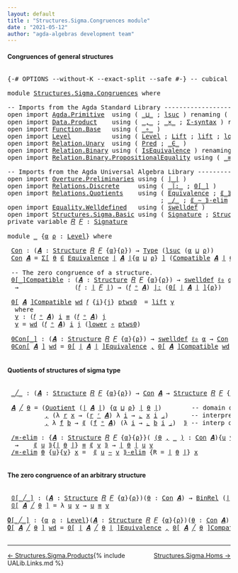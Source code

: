 ```yaml
---
layout: default
title : "Structures.Sigma.Congruences module"
date : "2021-05-12"
author: "agda-algebras development team"
---
```


#### <a id="congruences-of-general-structures">Congruences of general structures</a>

<pre class="Agda">

<a id="233" class="Symbol">{-#</a> <a id="237" class="Keyword">OPTIONS</a> <a id="245" class="Pragma">--without-K</a> <a id="257" class="Pragma">--exact-split</a> <a id="271" class="Pragma">--safe</a> <a id="278" class="Symbol">#-}</a> <a id="282" class="Comment">-- cubical #-}</a>

<a id="298" class="Keyword">module</a> <a id="305" href="Structures.Sigma.Congruences.html" class="Module">Structures.Sigma.Congruences</a> <a id="334" class="Keyword">where</a>

<a id="341" class="Comment">-- Imports from the Agda Standard Library ------------------------------------------------</a>
<a id="432" class="Keyword">open</a> <a id="437" class="Keyword">import</a> <a id="444" href="Agda.Primitive.html" class="Module">Agda.Primitive</a>  <a id="460" class="Keyword">using</a> <a id="466" class="Symbol">(</a> <a id="468" href="Agda.Primitive.html#810" class="Primitive Operator">_⊔_</a> <a id="472" class="Symbol">;</a> <a id="474" href="Agda.Primitive.html#780" class="Primitive">lsuc</a> <a id="479" class="Symbol">)</a> <a id="481" class="Keyword">renaming</a> <a id="490" class="Symbol">(</a> <a id="492" href="Agda.Primitive.html#326" class="Primitive">Set</a> <a id="496" class="Symbol">to</a> <a id="499" class="Primitive">Type</a> <a id="504" class="Symbol">;</a> <a id="506" href="Agda.Primitive.html#764" class="Primitive">lzero</a> <a id="512" class="Symbol">to</a> <a id="515" class="Primitive">ℓ₀</a> <a id="518" class="Symbol">)</a>
<a id="520" class="Keyword">open</a> <a id="525" class="Keyword">import</a> <a id="532" href="Data.Product.html" class="Module">Data.Product</a>    <a id="548" class="Keyword">using</a> <a id="554" class="Symbol">(</a> <a id="556" href="Agda.Builtin.Sigma.html#236" class="InductiveConstructor Operator">_,_</a> <a id="560" class="Symbol">;</a> <a id="562" href="Data.Product.html#1167" class="Function Operator">_×_</a> <a id="566" class="Symbol">;</a> <a id="568" href="Data.Product.html#916" class="Function">Σ-syntax</a> <a id="577" class="Symbol">)</a> <a id="579" class="Keyword">renaming</a> <a id="588" class="Symbol">(</a> <a id="590" href="Agda.Builtin.Sigma.html#252" class="Field">proj₁</a> <a id="596" class="Symbol">to</a> <a id="599" class="Field">fst</a> <a id="603" class="Symbol">)</a>
<a id="605" class="Keyword">open</a> <a id="610" class="Keyword">import</a> <a id="617" href="Function.Base.html" class="Module">Function.Base</a>   <a id="633" class="Keyword">using</a> <a id="639" class="Symbol">(</a> <a id="641" href="Function.Base.html#1031" class="Function Operator">_∘_</a> <a id="645" class="Symbol">)</a>
<a id="647" class="Keyword">open</a> <a id="652" class="Keyword">import</a> <a id="659" href="Level.html" class="Module">Level</a>           <a id="675" class="Keyword">using</a> <a id="681" class="Symbol">(</a> <a id="683" href="Agda.Primitive.html#597" class="Postulate">Level</a> <a id="689" class="Symbol">;</a> <a id="691" href="Level.html#400" class="Record">Lift</a> <a id="696" class="Symbol">;</a> <a id="698" href="Level.html#457" class="InductiveConstructor">lift</a> <a id="703" class="Symbol">;</a> <a id="705" href="Level.html#470" class="Field">lower</a> <a id="711" class="Symbol">)</a>
<a id="713" class="Keyword">open</a> <a id="718" class="Keyword">import</a> <a id="725" href="Relation.Unary.html" class="Module">Relation.Unary</a>  <a id="741" class="Keyword">using</a> <a id="747" class="Symbol">(</a> <a id="749" href="Relation.Unary.html#1101" class="Function">Pred</a> <a id="754" class="Symbol">;</a> <a id="756" href="Relation.Unary.html#1523" class="Function Operator">_∈_</a> <a id="760" class="Symbol">)</a>
<a id="762" class="Keyword">open</a> <a id="767" class="Keyword">import</a> <a id="774" href="Relation.Binary.html" class="Module">Relation.Binary</a> <a id="790" class="Keyword">using</a> <a id="796" class="Symbol">(</a> <a id="798" href="Relation.Binary.Structures.html#1522" class="Record">IsEquivalence</a> <a id="812" class="Symbol">)</a> <a id="814" class="Keyword">renaming</a> <a id="823" class="Symbol">(</a> <a id="825" href="Relation.Binary.Core.html#882" class="Function">Rel</a> <a id="829" class="Symbol">to</a> <a id="832" class="Function">BinRel</a> <a id="839" class="Symbol">)</a>
<a id="841" class="Keyword">open</a> <a id="846" class="Keyword">import</a> <a id="853" href="Relation.Binary.PropositionalEquality.html" class="Module">Relation.Binary.PropositionalEquality</a> <a id="891" class="Keyword">using</a> <a id="897" class="Symbol">(</a> <a id="899" href="Agda.Builtin.Equality.html#151" class="Datatype Operator">_≡_</a> <a id="903" class="Symbol">)</a>

<a id="906" class="Comment">-- Imports from the Agda Universal Algebra Library ---------------------------------------</a>
<a id="997" class="Keyword">open</a> <a id="1002" class="Keyword">import</a> <a id="1009" href="Overture.Preliminaries.html" class="Module">Overture.Preliminaries</a> <a id="1032" class="Keyword">using</a> <a id="1038" class="Symbol">(</a> <a id="1040" href="Overture.Preliminaries.html#4382" class="Function Operator">∣_∣</a> <a id="1044" class="Symbol">)</a>
<a id="1046" class="Keyword">open</a> <a id="1051" class="Keyword">import</a> <a id="1058" href="Relations.Discrete.html" class="Module">Relations.Discrete</a>     <a id="1081" class="Keyword">using</a> <a id="1087" class="Symbol">(</a> <a id="1089" href="Relations.Discrete.html#7001" class="Function Operator">_|:_</a> <a id="1094" class="Symbol">;</a> <a id="1096" href="Relations.Discrete.html#4655" class="Function Operator">0[_]</a> <a id="1101" class="Symbol">)</a>
<a id="1103" class="Keyword">open</a> <a id="1108" class="Keyword">import</a> <a id="1115" href="Relations.Quotients.html" class="Module">Relations.Quotients</a>    <a id="1138" class="Keyword">using</a> <a id="1144" class="Symbol">(</a> <a id="1146" href="Relations.Quotients.html#1806" class="Function">Equivalence</a> <a id="1158" class="Symbol">;</a> <a id="1160" href="Relations.Quotients.html#5376" class="Function Operator">⟪_⟫</a> <a id="1164" class="Symbol">;</a> <a id="1166" href="Relations.Quotients.html#5567" class="Function Operator">⌞_⌟</a> <a id="1170" class="Symbol">;</a> <a id="1172" href="Relations.Quotients.html#7086" class="Function Operator">0[_]Equivalence</a>
                                         <a id="1229" class="Symbol">;</a> <a id="1231" href="Relations.Quotients.html#5148" class="Function Operator">_/_</a> <a id="1235" class="Symbol">;</a> <a id="1237" href="Relations.Quotients.html#7212" class="Function Operator">⟪_∼_⟫-elim</a> <a id="1248" class="Symbol">;</a> <a id="1250" href="Relations.Quotients.html#5023" class="Function">Quotient</a> <a id="1259" class="Symbol">)</a>
<a id="1261" class="Keyword">open</a> <a id="1266" class="Keyword">import</a> <a id="1273" href="Equality.Welldefined.html" class="Module">Equality.Welldefined</a>   <a id="1296" class="Keyword">using</a> <a id="1302" class="Symbol">(</a> <a id="1304" href="Equality.Welldefined.html#2646" class="Function">swelldef</a> <a id="1313" class="Symbol">)</a>
<a id="1315" class="Keyword">open</a> <a id="1320" class="Keyword">import</a> <a id="1327" href="Structures.Sigma.Basic.html" class="Module">Structures.Sigma.Basic</a> <a id="1350" class="Keyword">using</a> <a id="1356" class="Symbol">(</a> <a id="1358" href="Structures.Sigma.Basic.html#1174" class="Function">Signature</a> <a id="1368" class="Symbol">;</a> <a id="1370" href="Structures.Sigma.Basic.html#1335" class="Function">Structure</a> <a id="1380" class="Symbol">;</a> <a id="1382" href="Structures.Sigma.Basic.html#2581" class="Function Operator">_ᵒ_</a> <a id="1386" class="Symbol">;</a> <a id="1388" href="Structures.Sigma.Basic.html#2675" class="Function">Compatible</a> <a id="1399" class="Symbol">;</a> <a id="1401" href="Structures.Sigma.Basic.html#2485" class="Function Operator">_ʳ_</a> <a id="1405" class="Symbol">)</a>
<a id="1407" class="Keyword">private</a> <a id="1415" class="Keyword">variable</a> <a id="1424" href="Structures.Sigma.Congruences.html#1424" class="Generalizable">𝑅</a> <a id="1426" href="Structures.Sigma.Congruences.html#1426" class="Generalizable">𝐹</a> <a id="1428" class="Symbol">:</a> <a id="1430" href="Structures.Sigma.Basic.html#1174" class="Function">Signature</a>

<a id="1441" class="Keyword">module</a> <a id="1448" href="Structures.Sigma.Congruences.html#1448" class="Module">_</a> <a id="1450" class="Symbol">{</a><a id="1451" href="Structures.Sigma.Congruences.html#1451" class="Bound">α</a> <a id="1453" href="Structures.Sigma.Congruences.html#1453" class="Bound">ρ</a> <a id="1455" class="Symbol">:</a> <a id="1457" href="Agda.Primitive.html#597" class="Postulate">Level</a><a id="1462" class="Symbol">}</a> <a id="1464" class="Keyword">where</a>

 <a id="1472" href="Structures.Sigma.Congruences.html#1472" class="Function">Con</a> <a id="1476" class="Symbol">:</a> <a id="1478" class="Symbol">(</a><a id="1479" href="Structures.Sigma.Congruences.html#1479" class="Bound">𝑨</a> <a id="1481" class="Symbol">:</a> <a id="1483" href="Structures.Sigma.Basic.html#1335" class="Function">Structure</a> <a id="1493" href="Structures.Sigma.Congruences.html#1424" class="Generalizable">𝑅</a> <a id="1495" href="Structures.Sigma.Congruences.html#1426" class="Generalizable">𝐹</a> <a id="1497" class="Symbol">{</a><a id="1498" href="Structures.Sigma.Congruences.html#1451" class="Bound">α</a><a id="1499" class="Symbol">}{</a><a id="1501" href="Structures.Sigma.Congruences.html#1453" class="Bound">ρ</a><a id="1502" class="Symbol">})</a> <a id="1505" class="Symbol">→</a> <a id="1507" href="Structures.Sigma.Congruences.html#499" class="Primitive">Type</a> <a id="1512" class="Symbol">(</a><a id="1513" href="Agda.Primitive.html#780" class="Primitive">lsuc</a> <a id="1518" class="Symbol">(</a><a id="1519" href="Structures.Sigma.Congruences.html#1451" class="Bound">α</a> <a id="1521" href="Agda.Primitive.html#810" class="Primitive Operator">⊔</a> <a id="1523" href="Structures.Sigma.Congruences.html#1453" class="Bound">ρ</a><a id="1524" class="Symbol">))</a>
 <a id="1528" href="Structures.Sigma.Congruences.html#1472" class="Function">Con</a> <a id="1532" href="Structures.Sigma.Congruences.html#1532" class="Bound">𝑨</a> <a id="1534" class="Symbol">=</a> <a id="1536" href="Data.Product.html#916" class="Function">Σ[</a> <a id="1539" href="Structures.Sigma.Congruences.html#1539" class="Bound">θ</a> <a id="1541" href="Data.Product.html#916" class="Function">∈</a> <a id="1543" href="Relations.Quotients.html#1806" class="Function">Equivalence</a> <a id="1555" href="Overture.Preliminaries.html#4382" class="Function Operator">∣</a> <a id="1557" href="Structures.Sigma.Congruences.html#1532" class="Bound">𝑨</a> <a id="1559" href="Overture.Preliminaries.html#4382" class="Function Operator">∣</a><a id="1560" class="Symbol">{</a><a id="1561" href="Structures.Sigma.Congruences.html#1451" class="Bound">α</a> <a id="1563" href="Agda.Primitive.html#810" class="Primitive Operator">⊔</a> <a id="1565" href="Structures.Sigma.Congruences.html#1453" class="Bound">ρ</a><a id="1566" class="Symbol">}</a> <a id="1568" href="Data.Product.html#916" class="Function">]</a> <a id="1570" class="Symbol">(</a><a id="1571" href="Structures.Sigma.Basic.html#2675" class="Function">Compatible</a> <a id="1582" href="Structures.Sigma.Congruences.html#1532" class="Bound">𝑨</a> <a id="1584" href="Overture.Preliminaries.html#4382" class="Function Operator">∣</a> <a id="1586" href="Structures.Sigma.Congruences.html#1539" class="Bound">θ</a> <a id="1588" href="Overture.Preliminaries.html#4382" class="Function Operator">∣</a><a id="1589" class="Symbol">)</a>

 <a id="1593" class="Comment">-- The zero congruence of a structure.</a>
 <a id="1633" href="Structures.Sigma.Congruences.html#1633" class="Function Operator">0[_]Compatible</a> <a id="1648" class="Symbol">:</a> <a id="1650" class="Symbol">(</a><a id="1651" href="Structures.Sigma.Congruences.html#1651" class="Bound">𝑨</a> <a id="1653" class="Symbol">:</a> <a id="1655" href="Structures.Sigma.Basic.html#1335" class="Function">Structure</a> <a id="1665" href="Structures.Sigma.Congruences.html#1424" class="Generalizable">𝑅</a> <a id="1667" href="Structures.Sigma.Congruences.html#1426" class="Generalizable">𝐹</a> <a id="1669" class="Symbol">{</a><a id="1670" href="Structures.Sigma.Congruences.html#1451" class="Bound">α</a><a id="1671" class="Symbol">}{</a><a id="1673" href="Structures.Sigma.Congruences.html#1453" class="Bound">ρ</a><a id="1674" class="Symbol">})</a> <a id="1677" class="Symbol">→</a> <a id="1679" href="Equality.Welldefined.html#2646" class="Function">swelldef</a> <a id="1688" href="Structures.Sigma.Congruences.html#515" class="Primitive">ℓ₀</a> <a id="1691" href="Structures.Sigma.Congruences.html#1451" class="Bound">α</a>
  <a id="1695" class="Symbol">→</a>               <a id="1711" class="Symbol">(</a><a id="1712" href="Structures.Sigma.Congruences.html#1712" class="Bound">𝑓</a> <a id="1714" class="Symbol">:</a> <a id="1716" href="Overture.Preliminaries.html#4382" class="Function Operator">∣</a> <a id="1718" href="Structures.Sigma.Congruences.html#1426" class="Generalizable">𝐹</a> <a id="1720" href="Overture.Preliminaries.html#4382" class="Function Operator">∣</a><a id="1721" class="Symbol">)</a> <a id="1723" class="Symbol">→</a> <a id="1725" class="Symbol">(</a><a id="1726" href="Structures.Sigma.Congruences.html#1712" class="Bound">𝑓</a> <a id="1728" href="Structures.Sigma.Basic.html#2581" class="Function Operator">ᵒ</a> <a id="1730" href="Structures.Sigma.Congruences.html#1651" class="Bound">𝑨</a><a id="1731" class="Symbol">)</a> <a id="1733" href="Relations.Discrete.html#7001" class="Function Operator">|:</a> <a id="1736" class="Symbol">(</a><a id="1737" href="Relations.Discrete.html#4655" class="Function Operator">0[</a> <a id="1740" href="Overture.Preliminaries.html#4382" class="Function Operator">∣</a> <a id="1742" href="Structures.Sigma.Congruences.html#1651" class="Bound">𝑨</a> <a id="1744" href="Overture.Preliminaries.html#4382" class="Function Operator">∣</a> <a id="1746" href="Relations.Discrete.html#4655" class="Function Operator">]</a><a id="1747" class="Symbol">{</a><a id="1748" href="Structures.Sigma.Congruences.html#1453" class="Bound">ρ</a><a id="1749" class="Symbol">})</a>

 <a id="1754" href="Structures.Sigma.Congruences.html#1633" class="Function Operator">0[</a> <a id="1757" href="Structures.Sigma.Congruences.html#1757" class="Bound">𝑨</a> <a id="1759" href="Structures.Sigma.Congruences.html#1633" class="Function Operator">]Compatible</a> <a id="1771" href="Structures.Sigma.Congruences.html#1771" class="Bound">wd</a> <a id="1774" href="Structures.Sigma.Congruences.html#1774" class="Bound">𝑓</a> <a id="1776" class="Symbol">{</a><a id="1777" href="Structures.Sigma.Congruences.html#1777" class="Bound">i</a><a id="1778" class="Symbol">}{</a><a id="1780" href="Structures.Sigma.Congruences.html#1780" class="Bound">j</a><a id="1781" class="Symbol">}</a> <a id="1783" href="Structures.Sigma.Congruences.html#1783" class="Bound">ptws0</a>  <a id="1790" class="Symbol">=</a> <a id="1792" href="Level.html#457" class="InductiveConstructor">lift</a> <a id="1797" href="Structures.Sigma.Congruences.html#1809" class="Function">γ</a>
  <a id="1801" class="Keyword">where</a>
  <a id="1809" href="Structures.Sigma.Congruences.html#1809" class="Function">γ</a> <a id="1811" class="Symbol">:</a> <a id="1813" class="Symbol">(</a><a id="1814" href="Structures.Sigma.Congruences.html#1774" class="Bound">𝑓</a> <a id="1816" href="Structures.Sigma.Basic.html#2581" class="Function Operator">ᵒ</a> <a id="1818" href="Structures.Sigma.Congruences.html#1757" class="Bound">𝑨</a><a id="1819" class="Symbol">)</a> <a id="1821" href="Structures.Sigma.Congruences.html#1777" class="Bound">i</a> <a id="1823" href="Agda.Builtin.Equality.html#151" class="Datatype Operator">≡</a> <a id="1825" class="Symbol">(</a><a id="1826" href="Structures.Sigma.Congruences.html#1774" class="Bound">𝑓</a> <a id="1828" href="Structures.Sigma.Basic.html#2581" class="Function Operator">ᵒ</a> <a id="1830" href="Structures.Sigma.Congruences.html#1757" class="Bound">𝑨</a><a id="1831" class="Symbol">)</a> <a id="1833" href="Structures.Sigma.Congruences.html#1780" class="Bound">j</a>
  <a id="1837" href="Structures.Sigma.Congruences.html#1809" class="Function">γ</a> <a id="1839" class="Symbol">=</a> <a id="1841" href="Structures.Sigma.Congruences.html#1771" class="Bound">wd</a> <a id="1844" class="Symbol">(</a><a id="1845" href="Structures.Sigma.Congruences.html#1774" class="Bound">𝑓</a> <a id="1847" href="Structures.Sigma.Basic.html#2581" class="Function Operator">ᵒ</a> <a id="1849" href="Structures.Sigma.Congruences.html#1757" class="Bound">𝑨</a><a id="1850" class="Symbol">)</a> <a id="1852" href="Structures.Sigma.Congruences.html#1777" class="Bound">i</a> <a id="1854" href="Structures.Sigma.Congruences.html#1780" class="Bound">j</a> <a id="1856" class="Symbol">(</a><a id="1857" href="Level.html#470" class="Field">lower</a> <a id="1863" href="Function.Base.html#1031" class="Function Operator">∘</a> <a id="1865" href="Structures.Sigma.Congruences.html#1783" class="Bound">ptws0</a><a id="1870" class="Symbol">)</a>

 <a id="1874" href="Structures.Sigma.Congruences.html#1874" class="Function Operator">0Con[_]</a> <a id="1882" class="Symbol">:</a> <a id="1884" class="Symbol">(</a><a id="1885" href="Structures.Sigma.Congruences.html#1885" class="Bound">𝑨</a> <a id="1887" class="Symbol">:</a> <a id="1889" href="Structures.Sigma.Basic.html#1335" class="Function">Structure</a> <a id="1899" href="Structures.Sigma.Congruences.html#1424" class="Generalizable">𝑅</a> <a id="1901" href="Structures.Sigma.Congruences.html#1426" class="Generalizable">𝐹</a> <a id="1903" class="Symbol">{</a><a id="1904" href="Structures.Sigma.Congruences.html#1451" class="Bound">α</a><a id="1905" class="Symbol">}{</a><a id="1907" href="Structures.Sigma.Congruences.html#1453" class="Bound">ρ</a><a id="1908" class="Symbol">})</a> <a id="1911" class="Symbol">→</a> <a id="1913" href="Equality.Welldefined.html#2646" class="Function">swelldef</a> <a id="1922" href="Structures.Sigma.Congruences.html#515" class="Primitive">ℓ₀</a> <a id="1925" href="Structures.Sigma.Congruences.html#1451" class="Bound">α</a> <a id="1927" class="Symbol">→</a> <a id="1929" href="Structures.Sigma.Congruences.html#1472" class="Function">Con</a> <a id="1933" href="Structures.Sigma.Congruences.html#1885" class="Bound">𝑨</a>
 <a id="1936" href="Structures.Sigma.Congruences.html#1874" class="Function Operator">0Con[</a> <a id="1942" href="Structures.Sigma.Congruences.html#1942" class="Bound">𝑨</a> <a id="1944" href="Structures.Sigma.Congruences.html#1874" class="Function Operator">]</a> <a id="1946" href="Structures.Sigma.Congruences.html#1946" class="Bound">wd</a> <a id="1949" class="Symbol">=</a> <a id="1951" href="Relations.Quotients.html#7086" class="Function Operator">0[</a> <a id="1954" href="Overture.Preliminaries.html#4382" class="Function Operator">∣</a> <a id="1956" href="Structures.Sigma.Congruences.html#1942" class="Bound">𝑨</a> <a id="1958" href="Overture.Preliminaries.html#4382" class="Function Operator">∣</a> <a id="1960" href="Relations.Quotients.html#7086" class="Function Operator">]Equivalence</a> <a id="1973" href="Agda.Builtin.Sigma.html#236" class="InductiveConstructor Operator">,</a> <a id="1975" href="Structures.Sigma.Congruences.html#1633" class="Function Operator">0[</a> <a id="1978" href="Structures.Sigma.Congruences.html#1942" class="Bound">𝑨</a> <a id="1980" href="Structures.Sigma.Congruences.html#1633" class="Function Operator">]Compatible</a> <a id="1992" href="Structures.Sigma.Congruences.html#1946" class="Bound">wd</a>

</pre>


#### <a id="quotient-structures">Quotients of structures of sigma type</a>

<pre class="Agda">

 <a id="2100" href="Structures.Sigma.Congruences.html#2100" class="Function Operator">_╱_</a> <a id="2104" class="Symbol">:</a> <a id="2106" class="Symbol">(</a><a id="2107" href="Structures.Sigma.Congruences.html#2107" class="Bound">𝑨</a> <a id="2109" class="Symbol">:</a> <a id="2111" href="Structures.Sigma.Basic.html#1335" class="Function">Structure</a> <a id="2121" href="Structures.Sigma.Congruences.html#1424" class="Generalizable">𝑅</a> <a id="2123" href="Structures.Sigma.Congruences.html#1426" class="Generalizable">𝐹</a> <a id="2125" class="Symbol">{</a><a id="2126" href="Structures.Sigma.Congruences.html#1451" class="Bound">α</a><a id="2127" class="Symbol">}{</a><a id="2129" href="Structures.Sigma.Congruences.html#1453" class="Bound">ρ</a><a id="2130" class="Symbol">})</a> <a id="2133" class="Symbol">→</a> <a id="2135" href="Structures.Sigma.Congruences.html#1472" class="Function">Con</a> <a id="2139" href="Structures.Sigma.Congruences.html#2107" class="Bound">𝑨</a> <a id="2141" class="Symbol">→</a> <a id="2143" href="Structures.Sigma.Basic.html#1335" class="Function">Structure</a> <a id="2153" href="Structures.Sigma.Congruences.html#1424" class="Generalizable">𝑅</a> <a id="2155" href="Structures.Sigma.Congruences.html#1426" class="Generalizable">𝐹</a> <a id="2157" class="Symbol">{</a><a id="2158" href="Agda.Primitive.html#780" class="Primitive">lsuc</a> <a id="2163" class="Symbol">(</a><a id="2164" href="Structures.Sigma.Congruences.html#1451" class="Bound">α</a> <a id="2166" href="Agda.Primitive.html#810" class="Primitive Operator">⊔</a> <a id="2168" href="Structures.Sigma.Congruences.html#1453" class="Bound">ρ</a><a id="2169" class="Symbol">)}{</a><a id="2172" href="Structures.Sigma.Congruences.html#1453" class="Bound">ρ</a><a id="2173" class="Symbol">}</a>

 <a id="2177" href="Structures.Sigma.Congruences.html#2177" class="Bound">𝑨</a> <a id="2179" href="Structures.Sigma.Congruences.html#2100" class="Function Operator">╱</a> <a id="2181" href="Structures.Sigma.Congruences.html#2181" class="Bound">θ</a> <a id="2183" class="Symbol">=</a> <a id="2185" class="Symbol">(</a><a id="2186" href="Relations.Quotients.html#5023" class="Function">Quotient</a> <a id="2195" class="Symbol">(</a><a id="2196" href="Overture.Preliminaries.html#4382" class="Function Operator">∣</a> <a id="2198" href="Structures.Sigma.Congruences.html#2177" class="Bound">𝑨</a> <a id="2200" href="Overture.Preliminaries.html#4382" class="Function Operator">∣</a><a id="2201" class="Symbol">)</a> <a id="2203" class="Symbol">{</a><a id="2204" href="Structures.Sigma.Congruences.html#1451" class="Bound">α</a> <a id="2206" href="Agda.Primitive.html#810" class="Primitive Operator">⊔</a> <a id="2208" href="Structures.Sigma.Congruences.html#1453" class="Bound">ρ</a><a id="2209" class="Symbol">}</a> <a id="2211" href="Overture.Preliminaries.html#4382" class="Function Operator">∣</a> <a id="2213" href="Structures.Sigma.Congruences.html#2181" class="Bound">θ</a> <a id="2215" href="Overture.Preliminaries.html#4382" class="Function Operator">∣</a><a id="2216" class="Symbol">)</a>        <a id="2225" class="Comment">-- domain of quotient structure</a>
          <a id="2267" href="Agda.Builtin.Sigma.html#236" class="InductiveConstructor Operator">,</a> <a id="2269" class="Symbol">(λ</a> <a id="2272" href="Structures.Sigma.Congruences.html#2272" class="Bound">r</a> <a id="2274" href="Structures.Sigma.Congruences.html#2274" class="Bound">x</a> <a id="2276" class="Symbol">→</a> <a id="2278" class="Symbol">(</a><a id="2279" href="Structures.Sigma.Congruences.html#2272" class="Bound">r</a> <a id="2281" href="Structures.Sigma.Basic.html#2485" class="Function Operator">ʳ</a> <a id="2283" href="Structures.Sigma.Congruences.html#2177" class="Bound">𝑨</a><a id="2284" class="Symbol">)</a> <a id="2286" class="Symbol">λ</a> <a id="2288" href="Structures.Sigma.Congruences.html#2288" class="Bound">i</a> <a id="2290" class="Symbol">→</a> <a id="2292" href="Relations.Quotients.html#5567" class="Function Operator">⌞</a> <a id="2294" href="Structures.Sigma.Congruences.html#2274" class="Bound">x</a> <a id="2296" href="Structures.Sigma.Congruences.html#2288" class="Bound">i</a> <a id="2298" href="Relations.Quotients.html#5567" class="Function Operator">⌟</a><a id="2299" class="Symbol">)</a>      <a id="2306" class="Comment">-- interpretation of relations</a>
          <a id="2347" href="Agda.Builtin.Sigma.html#236" class="InductiveConstructor Operator">,</a> <a id="2349" class="Symbol">λ</a> <a id="2351" href="Structures.Sigma.Congruences.html#2351" class="Bound">f</a> <a id="2353" href="Structures.Sigma.Congruences.html#2353" class="Bound">b</a> <a id="2355" class="Symbol">→</a> <a id="2357" href="Relations.Quotients.html#5376" class="Function Operator">⟪</a> <a id="2359" class="Symbol">(</a><a id="2360" href="Structures.Sigma.Congruences.html#2351" class="Bound">f</a> <a id="2362" href="Structures.Sigma.Basic.html#2581" class="Function Operator">ᵒ</a> <a id="2364" href="Structures.Sigma.Congruences.html#2177" class="Bound">𝑨</a><a id="2365" class="Symbol">)</a> <a id="2367" class="Symbol">(λ</a> <a id="2370" href="Structures.Sigma.Congruences.html#2370" class="Bound">i</a> <a id="2372" class="Symbol">→</a> <a id="2374" href="Relations.Quotients.html#5567" class="Function Operator">⌞</a> <a id="2376" href="Structures.Sigma.Congruences.html#2353" class="Bound">b</a> <a id="2378" href="Structures.Sigma.Congruences.html#2370" class="Bound">i</a> <a id="2380" href="Relations.Quotients.html#5567" class="Function Operator">⌟</a><a id="2381" class="Symbol">)</a>  <a id="2384" href="Relations.Quotients.html#5376" class="Function Operator">⟫</a> <a id="2386" class="Comment">-- interp of operations</a>

 <a id="2412" href="Structures.Sigma.Congruences.html#2412" class="Function">/≡-elim</a> <a id="2420" class="Symbol">:</a> <a id="2422" class="Symbol">{</a><a id="2423" href="Structures.Sigma.Congruences.html#2423" class="Bound">𝑨</a> <a id="2425" class="Symbol">:</a> <a id="2427" href="Structures.Sigma.Basic.html#1335" class="Function">Structure</a> <a id="2437" href="Structures.Sigma.Congruences.html#1424" class="Generalizable">𝑅</a> <a id="2439" href="Structures.Sigma.Congruences.html#1426" class="Generalizable">𝐹</a> <a id="2441" class="Symbol">{</a><a id="2442" href="Structures.Sigma.Congruences.html#1451" class="Bound">α</a><a id="2443" class="Symbol">}{</a><a id="2445" href="Structures.Sigma.Congruences.html#1453" class="Bound">ρ</a><a id="2446" class="Symbol">}}(</a> <a id="2450" href="Structures.Sigma.Congruences.html#2450" class="Symbol">(</a><a id="2451" href="Structures.Sigma.Congruences.html#2451" class="Bound">θ</a> <a id="2453" href="Agda.Builtin.Sigma.html#236" class="InductiveConstructor Operator">,</a> <a id="2455" href="Structures.Sigma.Congruences.html#2450" class="Symbol">_</a> <a id="2457" href="Structures.Sigma.Congruences.html#2450" class="Symbol">)</a> <a id="2459" class="Symbol">:</a> <a id="2461" href="Structures.Sigma.Congruences.html#1472" class="Function">Con</a> <a id="2465" href="Structures.Sigma.Congruences.html#2423" class="Bound">𝑨</a><a id="2466" class="Symbol">){</a><a id="2468" href="Structures.Sigma.Congruences.html#2468" class="Bound">u</a> <a id="2470" href="Structures.Sigma.Congruences.html#2470" class="Bound">v</a> <a id="2472" class="Symbol">:</a> <a id="2474" href="Overture.Preliminaries.html#4382" class="Function Operator">∣</a> <a id="2476" href="Structures.Sigma.Congruences.html#2423" class="Bound">𝑨</a> <a id="2478" href="Overture.Preliminaries.html#4382" class="Function Operator">∣</a><a id="2479" class="Symbol">}</a>
  <a id="2483" class="Symbol">→</a>    <a id="2488" href="Relations.Quotients.html#5376" class="Function Operator">⟪</a> <a id="2490" href="Structures.Sigma.Congruences.html#2468" class="Bound">u</a> <a id="2492" href="Relations.Quotients.html#5376" class="Function Operator">⟫</a><a id="2493" class="Symbol">{</a><a id="2494" href="Overture.Preliminaries.html#4382" class="Function Operator">∣</a> <a id="2496" href="Structures.Sigma.Congruences.html#2451" class="Bound">θ</a> <a id="2498" href="Overture.Preliminaries.html#4382" class="Function Operator">∣</a><a id="2499" class="Symbol">}</a> <a id="2501" href="Agda.Builtin.Equality.html#151" class="Datatype Operator">≡</a> <a id="2503" href="Relations.Quotients.html#5376" class="Function Operator">⟪</a> <a id="2505" href="Structures.Sigma.Congruences.html#2470" class="Bound">v</a> <a id="2507" href="Relations.Quotients.html#5376" class="Function Operator">⟫</a> <a id="2509" class="Symbol">→</a> <a id="2511" href="Overture.Preliminaries.html#4382" class="Function Operator">∣</a> <a id="2513" href="Structures.Sigma.Congruences.html#2451" class="Bound">θ</a> <a id="2515" href="Overture.Preliminaries.html#4382" class="Function Operator">∣</a> <a id="2517" href="Structures.Sigma.Congruences.html#2468" class="Bound">u</a> <a id="2519" href="Structures.Sigma.Congruences.html#2470" class="Bound">v</a>
 <a id="2522" href="Structures.Sigma.Congruences.html#2412" class="Function">/≡-elim</a> <a id="2530" href="Structures.Sigma.Congruences.html#2530" class="Bound">θ</a> <a id="2532" class="Symbol">{</a><a id="2533" href="Structures.Sigma.Congruences.html#2533" class="Bound">u</a><a id="2534" class="Symbol">}{</a><a id="2536" href="Structures.Sigma.Congruences.html#2536" class="Bound">v</a><a id="2537" class="Symbol">}</a> <a id="2539" href="Structures.Sigma.Congruences.html#2539" class="Bound">x</a> <a id="2541" class="Symbol">=</a>  <a id="2544" href="Relations.Quotients.html#7212" class="Function Operator">⟪</a> <a id="2546" href="Structures.Sigma.Congruences.html#2533" class="Bound">u</a> <a id="2548" href="Relations.Quotients.html#7212" class="Function Operator">∼</a> <a id="2550" href="Structures.Sigma.Congruences.html#2536" class="Bound">v</a> <a id="2552" href="Relations.Quotients.html#7212" class="Function Operator">⟫-elim</a> <a id="2559" class="Symbol">{</a><a id="2560" class="Argument">R</a> <a id="2562" class="Symbol">=</a> <a id="2564" href="Overture.Preliminaries.html#4382" class="Function Operator">∣</a> <a id="2566" href="Structures.Sigma.Congruences.html#2530" class="Bound">θ</a> <a id="2568" href="Overture.Preliminaries.html#4382" class="Function Operator">∣</a><a id="2569" class="Symbol">}</a> <a id="2571" href="Structures.Sigma.Congruences.html#2539" class="Bound">x</a>

</pre>

#### <a id="the-zero-congruence-of-an-arbitrary-structure">The zero congruence of an arbitrary structure</a>

<pre class="Agda">

 <a id="2711" href="Structures.Sigma.Congruences.html#2711" class="Function Operator">𝟘[_╱_]</a> <a id="2718" class="Symbol">:</a> <a id="2720" class="Symbol">(</a><a id="2721" href="Structures.Sigma.Congruences.html#2721" class="Bound">𝑨</a> <a id="2723" class="Symbol">:</a> <a id="2725" href="Structures.Sigma.Basic.html#1335" class="Function">Structure</a> <a id="2735" href="Structures.Sigma.Congruences.html#1424" class="Generalizable">𝑅</a> <a id="2737" href="Structures.Sigma.Congruences.html#1426" class="Generalizable">𝐹</a> <a id="2739" class="Symbol">{</a><a id="2740" href="Structures.Sigma.Congruences.html#1451" class="Bound">α</a><a id="2741" class="Symbol">}{</a><a id="2743" href="Structures.Sigma.Congruences.html#1453" class="Bound">ρ</a><a id="2744" class="Symbol">})(</a><a id="2747" href="Structures.Sigma.Congruences.html#2747" class="Bound">θ</a> <a id="2749" class="Symbol">:</a> <a id="2751" href="Structures.Sigma.Congruences.html#1472" class="Function">Con</a> <a id="2755" href="Structures.Sigma.Congruences.html#2721" class="Bound">𝑨</a><a id="2756" class="Symbol">)</a> <a id="2758" class="Symbol">→</a> <a id="2760" href="Structures.Sigma.Congruences.html#832" class="Function">BinRel</a> <a id="2767" class="Symbol">(</a><a id="2768" href="Overture.Preliminaries.html#4382" class="Function Operator">∣</a> <a id="2770" href="Structures.Sigma.Congruences.html#2721" class="Bound">𝑨</a> <a id="2772" href="Overture.Preliminaries.html#4382" class="Function Operator">∣</a> <a id="2774" href="Relations.Quotients.html#5148" class="Function Operator">/</a> <a id="2776" class="Symbol">(</a><a id="2777" href="Structures.Sigma.Congruences.html#599" class="Field">fst</a> <a id="2781" href="Overture.Preliminaries.html#4382" class="Function Operator">∣</a> <a id="2783" href="Structures.Sigma.Congruences.html#2747" class="Bound">θ</a> <a id="2785" href="Overture.Preliminaries.html#4382" class="Function Operator">∣</a><a id="2786" class="Symbol">))</a> <a id="2789" class="Symbol">(</a><a id="2790" href="Agda.Primitive.html#780" class="Primitive">lsuc</a> <a id="2795" class="Symbol">(</a><a id="2796" href="Structures.Sigma.Congruences.html#1451" class="Bound">α</a> <a id="2798" href="Agda.Primitive.html#810" class="Primitive Operator">⊔</a> <a id="2800" href="Structures.Sigma.Congruences.html#1453" class="Bound">ρ</a><a id="2801" class="Symbol">))</a>
 <a id="2805" href="Structures.Sigma.Congruences.html#2711" class="Function Operator">𝟘[</a> <a id="2808" href="Structures.Sigma.Congruences.html#2808" class="Bound">𝑨</a> <a id="2810" href="Structures.Sigma.Congruences.html#2711" class="Function Operator">╱</a> <a id="2812" href="Structures.Sigma.Congruences.html#2812" class="Bound">θ</a> <a id="2814" href="Structures.Sigma.Congruences.html#2711" class="Function Operator">]</a> <a id="2816" class="Symbol">=</a> <a id="2818" class="Symbol">λ</a> <a id="2820" href="Structures.Sigma.Congruences.html#2820" class="Bound">u</a> <a id="2822" href="Structures.Sigma.Congruences.html#2822" class="Bound">v</a> <a id="2824" class="Symbol">→</a> <a id="2826" href="Structures.Sigma.Congruences.html#2820" class="Bound">u</a> <a id="2828" href="Agda.Builtin.Equality.html#151" class="Datatype Operator">≡</a> <a id="2830" href="Structures.Sigma.Congruences.html#2822" class="Bound">v</a>

<a id="𝟎[_╱_]"></a><a id="2833" href="Structures.Sigma.Congruences.html#2833" class="Function Operator">𝟎[_╱_]</a> <a id="2840" class="Symbol">:</a> <a id="2842" class="Symbol">{</a><a id="2843" href="Structures.Sigma.Congruences.html#2843" class="Bound">α</a> <a id="2845" href="Structures.Sigma.Congruences.html#2845" class="Bound">ρ</a> <a id="2847" class="Symbol">:</a> <a id="2849" href="Agda.Primitive.html#597" class="Postulate">Level</a><a id="2854" class="Symbol">}(</a><a id="2856" href="Structures.Sigma.Congruences.html#2856" class="Bound">𝑨</a> <a id="2858" class="Symbol">:</a> <a id="2860" href="Structures.Sigma.Basic.html#1335" class="Function">Structure</a> <a id="2870" href="Structures.Sigma.Congruences.html#1424" class="Generalizable">𝑅</a> <a id="2872" href="Structures.Sigma.Congruences.html#1426" class="Generalizable">𝐹</a> <a id="2874" class="Symbol">{</a><a id="2875" href="Structures.Sigma.Congruences.html#2843" class="Bound">α</a><a id="2876" class="Symbol">}{</a><a id="2878" href="Structures.Sigma.Congruences.html#2845" class="Bound">ρ</a><a id="2879" class="Symbol">})(</a><a id="2882" href="Structures.Sigma.Congruences.html#2882" class="Bound">θ</a> <a id="2884" class="Symbol">:</a> <a id="2886" href="Structures.Sigma.Congruences.html#1472" class="Function">Con</a> <a id="2890" href="Structures.Sigma.Congruences.html#2856" class="Bound">𝑨</a><a id="2891" class="Symbol">)</a> <a id="2893" class="Symbol">→</a> <a id="2895" href="Equality.Welldefined.html#2646" class="Function">swelldef</a> <a id="2904" href="Structures.Sigma.Congruences.html#515" class="Primitive">ℓ₀</a> <a id="2907" class="Symbol">(</a><a id="2908" href="Agda.Primitive.html#780" class="Primitive">lsuc</a> <a id="2913" class="Symbol">(</a><a id="2914" href="Structures.Sigma.Congruences.html#2843" class="Bound">α</a> <a id="2916" href="Agda.Primitive.html#810" class="Primitive Operator">⊔</a> <a id="2918" href="Structures.Sigma.Congruences.html#2845" class="Bound">ρ</a><a id="2919" class="Symbol">))</a> <a id="2922" class="Symbol">→</a> <a id="2924" href="Structures.Sigma.Congruences.html#1472" class="Function">Con</a> <a id="2928" class="Symbol">(</a><a id="2929" href="Structures.Sigma.Congruences.html#2856" class="Bound">𝑨</a> <a id="2931" href="Structures.Sigma.Congruences.html#2100" class="Function Operator">╱</a> <a id="2933" href="Structures.Sigma.Congruences.html#2882" class="Bound">θ</a><a id="2934" class="Symbol">)</a>
<a id="2936" href="Structures.Sigma.Congruences.html#2833" class="Function Operator">𝟎[</a> <a id="2939" href="Structures.Sigma.Congruences.html#2939" class="Bound">𝑨</a> <a id="2941" href="Structures.Sigma.Congruences.html#2833" class="Function Operator">╱</a> <a id="2943" href="Structures.Sigma.Congruences.html#2943" class="Bound">θ</a> <a id="2945" href="Structures.Sigma.Congruences.html#2833" class="Function Operator">]</a> <a id="2947" href="Structures.Sigma.Congruences.html#2947" class="Bound">wd</a> <a id="2950" class="Symbol">=</a> <a id="2952" href="Relations.Quotients.html#7086" class="Function Operator">0[</a> <a id="2955" href="Overture.Preliminaries.html#4382" class="Function Operator">∣</a> <a id="2957" href="Structures.Sigma.Congruences.html#2939" class="Bound">𝑨</a> <a id="2959" href="Structures.Sigma.Congruences.html#2100" class="Function Operator">╱</a> <a id="2961" href="Structures.Sigma.Congruences.html#2943" class="Bound">θ</a> <a id="2963" href="Overture.Preliminaries.html#4382" class="Function Operator">∣</a> <a id="2965" href="Relations.Quotients.html#7086" class="Function Operator">]Equivalence</a> <a id="2978" href="Agda.Builtin.Sigma.html#236" class="InductiveConstructor Operator">,</a> <a id="2980" href="Structures.Sigma.Congruences.html#1633" class="Function Operator">0[</a> <a id="2983" href="Structures.Sigma.Congruences.html#2939" class="Bound">𝑨</a> <a id="2985" href="Structures.Sigma.Congruences.html#2100" class="Function Operator">╱</a> <a id="2987" href="Structures.Sigma.Congruences.html#2943" class="Bound">θ</a> <a id="2989" href="Structures.Sigma.Congruences.html#1633" class="Function Operator">]Compatible</a> <a id="3001" href="Structures.Sigma.Congruences.html#2947" class="Bound">wd</a>

</pre>

--------------------------------

<span style="float:left;">[← Structures.Sigma.Products](Structures.Sigma.Products.html)</span>
<span style="float:right;">[Structures.Sigma.Homs →](Structures.Sigma.Homs.html)</span>

{% include UALib.Links.md %}
